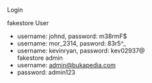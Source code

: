 Login

fakestore User 
- username: johnd, password: m38rmF$
- username: mor_2314, pasword: 83r5^_
- username: kevinryan, password: kev02937@
\
fakestore admin 
- username: admin@bukapedia.com
- password: admin123
